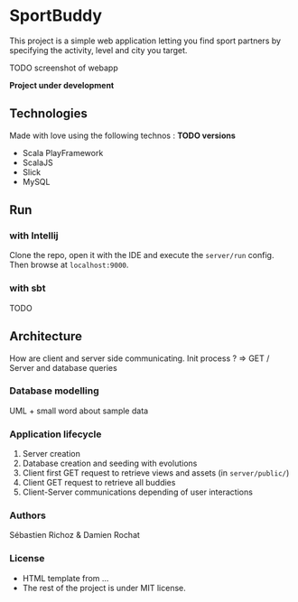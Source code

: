 # SportBuddy
This project is a simple web application letting you find sport partners by specifying the activity, level and city you target.

TODO screenshot of webapp

**Project under development**

## Technologies
Made with love using the following technos : **TODO versions**
- Scala PlayFramework 
- ScalaJS
- Slick
- MySQL

## Run

### with Intellij
Clone the repo, open it with the IDE and execute the `server/run` config. Then browse at `localhost:9000`.

### with sbt
TODO

## Architecture

How are client and server side communicating. Init process ? => GET /
Server and database queries

### Database modelling
UML + small word about sample data

### Application lifecycle
1. Server creation
2. Database creation and seeding with evolutions
3. Client first GET request to retrieve views and assets (in `server/public/`)
4. Client GET request to retrieve all buddies
5. Client-Server communications depending of user interactions

### Authors
Sébastien Richoz & Damien Rochat

### License
- HTML template from ...
- The rest of the project is under MIT license.

